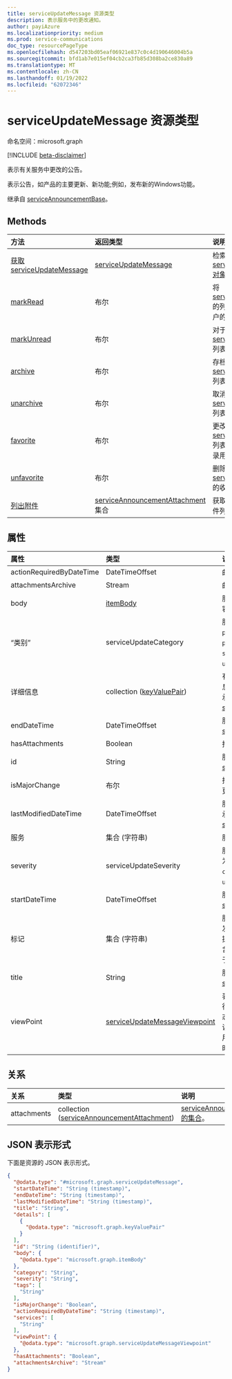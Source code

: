 ```yaml
---
title: serviceUpdateMessage 资源类型
description: 表示服务中的更改通知。
author: payiAzure
ms.localizationpriority: medium
ms.prod: service-communications
doc_type: resourcePageType
ms.openlocfilehash: d547203bd05eaf06921e837c0c4d190646004b5a
ms.sourcegitcommit: bfd1ab7e015ef04cb2ca3fb85d308ba2ce830a89
ms.translationtype: MT
ms.contentlocale: zh-CN
ms.lasthandoff: 01/19/2022
ms.locfileid: "62072346"
---
```

# <a name="serviceupdatemessage-resource-type"></a>serviceUpdateMessage 资源类型

命名空间：microsoft.graph

[!INCLUDE [beta-disclaimer](../../includes/beta-disclaimer.md)]

表示有关服务中更改的公告。

表示公告，如产品的主要更新、新功能;例如，发布新的Windows功能。

继承自 [serviceAnnouncementBase](../resources/serviceannouncementbase.md)。

## <a name="methods"></a>Methods
|方法|返回类型|说明|
|:---|:---|:---|
|[获取 serviceUpdateMessage](../api/serviceupdatemessage-get.md)|[serviceUpdateMessage](../resources/serviceupdatemessage.md)|检索 [serviceUpdateMessage 对象的属性和](../resources/serviceupdatemessage.md) 关系。 |
|[markRead](../api/serviceupdatemessage-markread.md)|布尔|将 [serviceUpdateMessage](../resources/serviceupdatemessage.md)的列表标记为 **已** 登录用户的已读。|
|[markUnread](../api/serviceupdatemessage-markunread.md)|布尔|对于登录用户，将[serviceUpdateMessage](../resources/serviceupdatemessage.md)列表标记为未读。 |
|[archive](../api/serviceupdatemessage-archive.md)|布尔|存档已登录 [用户的 serviceUpdateMessage](../resources/serviceupdatemessage.md)列表。|
|[unarchive](../api/serviceupdatemessage-unarchive.md)|布尔|取消存档已登录用户的 [serviceUpdateMessage](../resources/serviceupdatemessage.md)列表。|
|[favorite](../api/serviceupdatemessage-favorite.md)|布尔|更改 [serviceUpdateMessage](../resources/serviceupdatemessage.md)列表的状态，以收藏已登录用户。|
|[unfavorite](../api/serviceupdatemessage-unfavorite.md)|布尔|删除已登录用户的 [serviceUpdateMessage](../resources/serviceupdatemessage.md)的收藏夹状态。|
|[列出附件](../api/serviceupdatemessage-list-attachments.md)|[serviceAnnouncementAttachment](../resources/serviceannouncementattachment.md) 集合|获取与服务邮件关联的附件列表。|

## <a name="properties"></a>属性
|属性|类型|说明|
|:---|:---|:---|
|actionRequiredByDateTime|DateTimeOffset|邮件操作的预期截止时间。|
|attachmentsArchive|Stream|邮件的所有附件的 zip 文件。|
|body|[itemBody](../resources/itembody.md)|服务邮件正文的内容类型和内容。|
|“类别”|serviceUpdateCategory|服务邮件类别。 可取值为：`preventOrFixIssue`、`planForChange`、`stayInformed`、`unknownFutureValue`。|
|详细信息|collection ([keyValuePair](../resources/keyvaluepair.md)) |有关服务邮件的其他详细信息。 此属性不支持筛选器。 继承自 [serviceAnnouncementBase](../resources/serviceannouncementbase.md)。|
|endDateTime|DateTimeOffset|服务消息的结束时间。 继承自 [serviceAnnouncementBase](../resources/serviceannouncementbase.md)。|
|hasAttachments|Boolean|指示邮件是否包含任何附件。|
|id|String|服务消息的 ID。 继承自 [serviceAnnouncementBase](../resources/serviceannouncementbase.md)。|
|isMajorChange|布尔|指示消息是否描述服务的主要更新。|
|lastModifiedDateTime|DateTimeOffset|服务邮件的上次修改时间。 继承自 [serviceAnnouncementBase](../resources/serviceannouncementbase.md)。|
|服务|集合 (字符串) |服务消息影响的服务。|
|severity|serviceUpdateSeverity|服务邮件的严重性。 可取值为：`normal`、`high`、`critical`、`unknownFutureValue`。|
|startDateTime|DateTimeOffset|服务消息的开始时间。 继承自 [serviceAnnouncementBase](../resources/serviceannouncementbase.md)。|
|标记|集合 (字符串) |服务邮件的标记集合。 标签由发布消息的服务团队/支持团队提供，用于判断此邮件是否包含隐私数据，或此消息是否用于服务新功能更新等。|
|title|String|服务消息的标题。 继承自 [serviceAnnouncementBase](../resources/serviceannouncementbase.md)。|
|viewPoint|[serviceUpdateMessageViewpoint](../resources/serviceupdatemessageviewpoint.md)|表示用户对服务消息的数据进行观察。 此数据包括邮件状态，例如用户是否已存档、阅读或将邮件标记为收藏夹。 使用应用程序权限访问此属性时，此属性为 null。|

## <a name="relationships"></a>关系
|关系|类型|说明|
|:---|:---|:---|
|attachments|collection ([serviceAnnouncementAttachment](../resources/serviceannouncementattachment.md)) |[serviceAnnouncementAttachments 的集合](../resources/serviceannouncementattachment.md)。|

## <a name="json-representation"></a>JSON 表示形式
下面是资源的 JSON 表示形式。
<!-- {
  "blockType": "resource",
  "keyProperty": "id",
  "@odata.type": "microsoft.graph.serviceUpdateMessage",
  "baseType": "microsoft.graph.serviceAnnouncementBase",
  "openType": false
}
-->
``` json
{
  "@odata.type": "#microsoft.graph.serviceUpdateMessage",
  "startDateTime": "String (timestamp)",
  "endDateTime": "String (timestamp)",
  "lastModifiedDateTime": "String (timestamp)",
  "title": "String",
  "details": [
    {
      "@odata.type": "microsoft.graph.keyValuePair"
    }
  ],
  "id": "String (identifier)",
  "body": {
    "@odata.type": "microsoft.graph.itemBody"
  },
  "category": "String",
  "severity": "String",
  "tags": [
    "String"
  ],
  "isMajorChange": "Boolean",
  "actionRequiredByDateTime": "String (timestamp)",
  "services": [
    "String"
  ],
  "viewPoint": {
    "@odata.type": "microsoft.graph.serviceUpdateMessageViewpoint"
  },
  "hasAttachments": "Boolean",
  "attachmentsArchive": "Stream"
}
```

